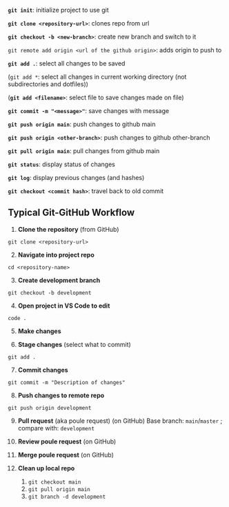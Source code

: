 **`git init`**: initialize project to use git

**`git clone <repository-url>`**: clones repo from url

**`git checkout -b <new-branch>`**: create new branch and switch to it

`git remote add origin <url of the github origin>`: adds origin to push to

**`git add .`**: select all changes to be saved

(`git add *`: select all changes in current working directory (not subdirectories and dotfiles))

(**`git add <filename>`**: select file to save changes made on file)

**`git commit -m "<message>"`**: save changes with message

**`git push origin main`**: push changes to github main

**`git push origin <other-branch>`**: push changes to github other-branch

**`git pull origin main`**: pull changes from github main

**`git status`**: display status of changes

**`git log`**: display previous changes (and hashes)

**`git checkout <commit hash>`**: travel back to old commit


## Typical Git-GitHub Workflow

1. **Clone the repository** (from GitHub)
```
git clone <repository-url>
```

2. **Navigate into project repo**
```
cd <repository-name>
```

3. **Create development branch**
```
git checkout -b development
```

4. **Open project in VS Code to edit**
```
code .
```

5. **Make changes**

6. **Stage changes** (select what to commit)
```
git add .
```

7. **Commit changes**
```
git commit -m "Description of changes"
```

8. **Push changes to remote repo**
```
git push origin development
```

9. **Pull request** (aka poule request) (on GitHub)
Base branch: `main`/`master` ; compare with: `development`

10. **Review poule request** (on GitHub)

11. **Merge poule request** (on GitHub)

12. **Clean up local repo**
	1. `git checkout main`
	2. `git pull origin main`
	3. `git branch -d development`

